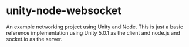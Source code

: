 # unity-node-websocket

An example networking project using Unity and Node. This is just a basic reference implementation using Unity 5.0.1 as the client and node.js and socket.io as the server.
